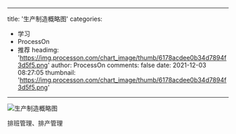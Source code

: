 
---
title: '生产制造概略图'
categories: 
 - 学习
 - ProcessOn
 - 推荐
headimg: 'https://img.processon.com/chart_image/thumb/6178acdee0b34d7894f3d5f5.png'
author: ProcessOn
comments: false
date: 2021-12-03 08:27:05
thumbnail: 'https://img.processon.com/chart_image/thumb/6178acdee0b34d7894f3d5f5.png'
---

<div>   
<img class="thumb" alt="生产制造概略图" src="https://img.processon.com/chart_image/thumb/6178acdee0b34d7894f3d5f5.png" referrerpolicy="no-referrer">
<p>排班管理、排产管理</p>  
</div>
            
